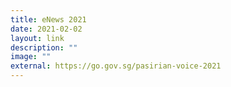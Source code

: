 ```yaml
---
title: eNews 2021
date: 2021-02-02
layout: link
description: ""
image: ""
external: https://go.gov.sg/pasirian-voice-2021
---
```



